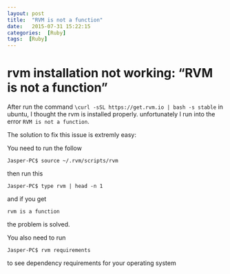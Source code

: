 ```yaml
---
layout: post
title:  "RVM is not a function"
date:   2015-07-31 15:22:15
categories:  [Ruby]
tags:  [Ruby]
---
```



# rvm installation not working: “RVM is not a function” #

After run the command `\curl -sSL https://get.rvm.io | bash -s stable` in ubuntu, I thought the rvm is installed properly. unfortunately I run into the error `RVM is not a function`.

The solution to fix this issue is extremly easy:

You need to run the follow

	Jasper-PC$ source ~/.rvm/scripts/rvm
then run this

	Jasper-PC$ type rvm | head -n 1

and if you get

	rvm is a function

the problem is solved.

You also need to run 

	Jasper-PC$ rvm requirements 

to see dependency requirements for your operating system